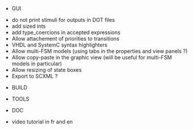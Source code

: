 * GUI
- do not print stimuli for outputs in DOT files
- add sized ints
- add type_coercions in accepted expressions
- Allow attachement of priorities to transitions
- VHDL and SystemC syntax highlighters
- Allow multi-FSM models (using tabs in the properties and view panels ?)
- Allow copy-paste in the graphic view (will be useful for multi-FSM models in particular)
- Allow resizing of state boxes
- Export to SCXML ?

* BUILD

* TOOLS

* DOC
- video tutorial in fr and en

